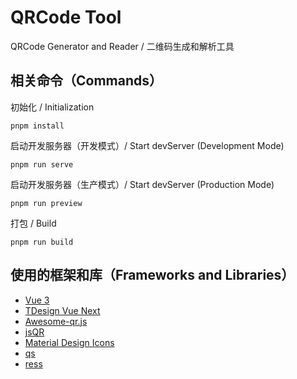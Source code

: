# QRCode Tool

QRCode Generator and Reader / 二维码生成和解析工具

## 相关命令（Commands）

初始化 / Initialization

```text
pnpm install
```

启动开发服务器（开发模式）/ Start devServer (Development Mode)

```text
pnpm run serve
```

启动开发服务器（生产模式）/ Start devServer (Production Mode)

```text
pnpm run preview
```

打包 / Build

```text
pnpm run build
```

## 使用的框架和库（Frameworks and Libraries）

- [Vue 3](https://cn.vuejs.org/)
- [TDesign Vue Next](https://tdesign.tencent.com/vue-next/)
- [Awesome-qr.js](https://github.com/SumiMakito/Awesome-qr.js)
- [jsQR](https://github.com/cozmo/jsQR)
- [Material Design Icons](https://materialdesignicons.com/)
- [qs](https://github.com/ljharb/qs)
- [ress](https://github.com/filipelinhares/ress)
